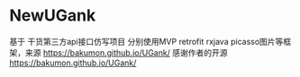 # NewUGank
基于  干货第三方api接口仿写项目  分别使用MVP retrofit rxjava picasso图片等框架，来源 https://bakumon.github.io/UGank/
感谢作者的开源  https://bakumon.github.io/UGank/
